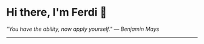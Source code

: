 <h1>Hi there, I'm Ferdi 👋</h1>

<p><em>
  "You have the ability, now apply yourself." — Benjamin Mays
</em></p>

---
